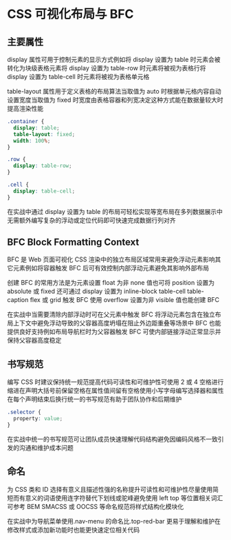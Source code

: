 # CSS 可视化布局与 BFC

## 主要属性

display 属性可用于控制元素的显示方式例如将 display 设置为 table 时元素会被转化为块级表格元素将 display 设置为 table-row 时元素将被视为表格行将 display 设置为 table-cell 时元素将被视为表格单元格

table-layout 属性用于定义表格的布局算法当取值为 auto 时根据单元格内容自动设置宽度当取值为 fixed 时宽度由表格容器和列宽决定这种方式能在数据量较大时提高渲染性能

```css
.container {
  display: table;
  table-layout: fixed;
  width: 100%;
}

.row {
  display: table-row;
}

.cell {
  display: table-cell;
}
```

在实战中通过 display 设置为 table 的布局可轻松实现等宽布局在多列数据展示中无需额外编写复杂的浮动或定位代码即可快速完成数据行列对齐

## BFC Block Formatting Context

BFC 是 Web 页面可视化 CSS 渲染中的独立布局区域常用来避免浮动元素影响其它元素例如将容器触发 BFC 后可有效控制内部浮动元素避免其影响外部布局

创建 BFC 的常用方法是为元素设置 float 为非 none 值也可将 position 设置为 absolute 或 fixed 还可通过 display 设置为 inline-block table-cell table-caption flex 或 grid 触发 BFC 使用 overflow 设置为非 visible 值也能创建 BFC

在实战中当需要清除内部浮动时可在父元素中触发 BFC 将浮动元素包含在独立布局上下文中避免浮动导致的父容器高度坍塌在阻止外边距重叠等场景中 BFC 也能提供良好支持例如布局导航栏时为父容器触发 BFC 可使内部链接浮动正常显示并保持父容器高度稳定

## 书写规范

编写 CSS 时建议保持统一规范提高代码可读性和可维护性可使用 2 或 4 空格进行缩进在声明大括号前保留空格在属性值间留有空格使用小写字母编写选择器和属性在每个声明结束后换行统一的书写规范有助于团队协作和后期维护

```css
.selector {
  property: value;
}
```

在实战中统一的书写规范可让团队成员快速理解代码结构避免因编码风格不一致引发的沟通和维护成本问题

## 命名

为 CSS 类和 ID 选择有意义且描述性强的名称提升可读性和可维护性尽量使用简短而有意义的词语使用连字符替代下划线或驼峰避免使用 left top 等位置相关词汇可参考 BEM SMACSS 或 OOCSS 等命名规范将样式结构化模块化

在实战中为导航菜单使用.nav-menu 的命名比.top-red-bar 更易于理解和维护在修改样式或添加新功能时也能更快速定位相关代码
